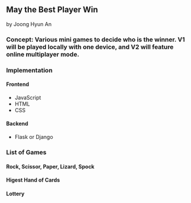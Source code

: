 ## May the Best Player Win
by Joong Hyun An

### Concept: Various mini games to decide who is the winner. V1 will be played locally with one device, and V2 will feature online multiplayer mode. 

### Implementation

#### Frontend 
- JavaScript
- HTML
- CSS
#### Backend
- Flask or Django

### List of Games

#### Rock, Scissor, Paper, Lizard, Spock 

#### Higest Hand of Cards

#### Lottery